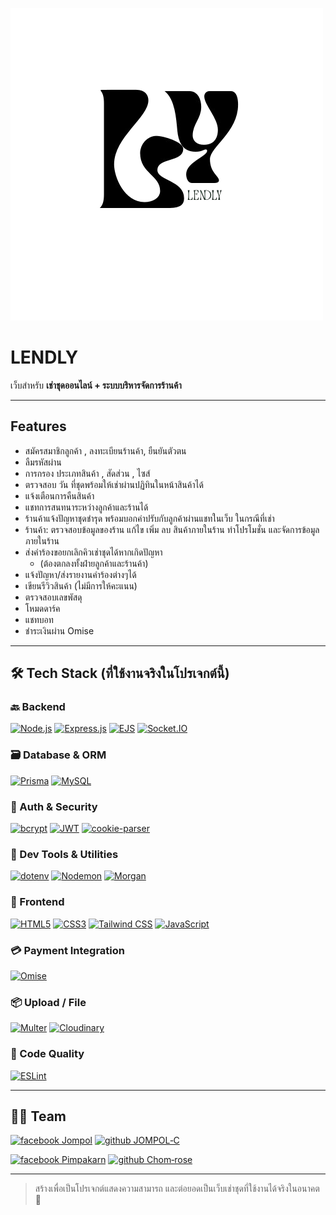 ![Logo](LENDLY_logo.png)
# LENDLY

เว็บสำหรับ **เช่าชุดออนไลน์ + ระบบบริหารจัดการร้านค้า**

---

## Features

- สมัครสมาชิกลูกค้า , ลงทะเบียนร้านค้า, ยืนยันตัวตน
- ลืมรหัสผ่าน
- การกรอง ประเภทสินค้า , สัดส่วน , ไซส์
- ตรวจสอบ วัน ที่ชุดพร้อมให้เช่าผ่านปฏิทินในหน้าสินค้าได้
- แจ้งเตือนการคืนสินค้า
- แชทการสนทนาระหว่างลูกค้าและร้านได้
- ร้านค้าแจ้งปัญหาชุดชำรุด พร้อมบอกค่าปรับกับลูกค้าผ่านแชทในเว็บ ในกรณีที่เช่า
- ร้านค้า: ตรวจสอบข้อมูลของร้าน แก้ไข เพิ่ม ลบ สินค้าภายในร้าน ทำโปรโมชั่น และจัดการข้อมูลภายในร้าน
- ส่งคำร้องขอยกเลิกคิวเช่าชุดได้หากเกิดปัญหา
    - (ต้องตกลงทั้งฝ่ายลูกค้าและร้านค้า)
- แจ้งปัญหา/ส่งรายงานคำร้องต่างๆได้
- เขียนรีวิวสินค้า (ไม่มีการให้คะแนน)
- ตรวจสอบเลขพัสดุ
- โหมดดาร์ค
- แชทบอท
- ชำระเงินผ่าน Omise

---

## 🛠 Tech Stack (ที่ใช้งานจริงในโปรเจกต์นี้)

### 🔙 Backend

[![Node.js](https://img.shields.io/badge/Node.js-339933?style=for-the-badge\&logo=node.js\&logoColor=white)](https://nodejs.org/)
[![Express.js](https://img.shields.io/badge/Express.js-9C9C9C?style=for-the-badge\&logo=express\&logoColor=white)](https://expressjs.com/)
[![EJS](https://img.shields.io/badge/EJS-000000?style=for-the-badge\&logo=javascript\&logoColor=white)](https://ejs.co/)
[![Socket.IO](https://img.shields.io/badge/Socket.io-010101?style=for-the-badge\&logo=socketdotio\&logoColor=white)](https://socket.io/)

### 🗃 Database & ORM

[![Prisma](https://img.shields.io/badge/Prisma-2D3748?style=for-the-badge\&logo=prisma\&logoColor=white)](https://www.prisma.io/)
[![MySQL](https://img.shields.io/badge/MySQL-4479A1?style=for-the-badge\&logo=mysql\&logoColor=white)](https://www.mysql.com/)

### 🔐 Auth & Security

[![bcrypt](https://img.shields.io/badge/bcrypt-336791?style=for-the-badge\&logo=lock\&logoColor=white)](https://www.npmjs.com/package/bcrypt)
[![JWT](https://img.shields.io/badge/JWT-000000?style=for-the-badge\&logo=jsonwebtokens\&logoColor=white)](https://jwt.io/)
[![cookie-parser](https://img.shields.io/badge/Cookie--Parser-000000?style=for-the-badge\&logo=node.js\&logoColor=white)](https://www.npmjs.com/package/cookie-parser)

### 🧰 Dev Tools & Utilities

[![dotenv](https://img.shields.io/badge/Dotenv-ECD53F?style=for-the-badge\&logo=dotenv\&logoColor=black)](https://www.npmjs.com/package/dotenv)
[![Nodemon](https://img.shields.io/badge/Nodemon-76D04B?style=for-the-badge\&logo=nodemon\&logoColor=black)](https://www.npmjs.com/package/nodemon)
[![Morgan](https://img.shields.io/badge/Morgan-000000?style=for-the-badge\&logo=node.js\&logoColor=white)](https://www.npmjs.com/package/morgan)

### 🎨 Frontend

[![HTML5](https://img.shields.io/badge/HTML5-E34F26?style=for-the-badge\&logo=html5\&logoColor=white)](https://developer.mozilla.org/docs/Web/HTML)
[![CSS3](https://img.shields.io/badge/CSS3-1572B6?style=for-the-badge\&logo=css3\&logoColor=white)](https://developer.mozilla.org/docs/Web/CSS)
[![Tailwind CSS](https://img.shields.io/badge/TailwindCSS-38B2AC?style=for-the-badge\&logo=tailwindcss\&logoColor=white)](https://tailwindcss.com/)
[![JavaScript](https://img.shields.io/badge/JavaScript-F7DF1E?style=for-the-badge\&logo=javascript\&logoColor=black)](https://developer.mozilla.org/docs/Web/JavaScript)

### 💳 Payment Integration

[![Omise](https://img.shields.io/badge/Omise-1A6AFF?style=for-the-badge\&logo=omise\&logoColor=white)](https://www.omise.co/)

### 📦 Upload / File

[![Multer](https://img.shields.io/badge/Multer-000000?style=for-the-badge\&logo=npm\&logoColor=white)](https://www.npmjs.com/package/multer)
[![Cloudinary](https://img.shields.io/badge/Cloudinary-3448C5?style=for-the-badge\&logo=cloudinary\&logoColor=white)](https://cloudinary.com/)

### 🧪 Code Quality

[![ESLint](https://img.shields.io/badge/ESLint-4B32C3?style=for-the-badge\&logo=eslint\&logoColor=white)](https://eslint.org/)

---

## 👨‍💻 Team

[![facebook Jompol](https://img.shields.io/badge/Jompol_Chuenarrom-1877F2?style=for-the-badge\&logo=facebook\&logoColor=white)](https://www.facebook.com/jompol.chuenrarom.9)
[![github JOMPOL‐C](https://img.shields.io/badge/JOMPOL--C-181717?style=for-the-badge\&logo=github\&logoColor=white)](https://github.com/JOMPOL-C)

[![facebook Pimpakarn](https://img.shields.io/badge/Pimpakarn_Wuthiweroj-1877F2?style=for-the-badge\&logo=facebook\&logoColor=white)](https://www.facebook.com/pimpakarn.wuthiweroj.96?locale=th_TH)
[![github Chom‐rose](https://img.shields.io/badge/Chom--rose-ff69b4?style=for-the-badge\&logo=github\&logoColor=white)](https://github.com/Chom-rose)

---

> สร้างเพื่อเป็นโปรเจกต์แสดงความสามารถ และต่อยอดเป็นเว็บเช่าชุดที่ใช้งานได้จริงในอนาคต 🎯
